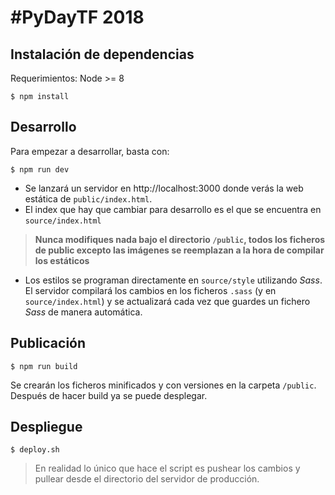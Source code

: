 # #PyDayTF 2018

## Instalación de dependencias

Requerimientos: Node >= 8

~~~console
$ npm install
~~~

## Desarrollo

Para empezar a desarrollar, basta con:

~~~console
$ npm run dev
~~~

- Se lanzará un servidor en http://localhost:3000 donde verás la web estática de `public/index.html`.
- El index que hay que cambiar para desarrollo es el que se encuentra en `source/index.html`

> **Nunca modifiques nada bajo el directorio `/public`, todos los ficheros de public excepto las imágenes se reemplazan a la hora de compilar los estáticos**

- Los estilos se programan directamente en `source/style` utilizando *Sass*. El servidor compilará los cambios en los ficheros `.sass` (y en `source/index.html`) y se actualizará cada vez que guardes un fichero *Sass* de manera automática.

## Publicación

~~~
$ npm run build
~~~

Se crearán los ficheros minificados y con versiones en la carpeta `/public`.
Después de hacer build ya se puede desplegar.

## Despliegue

~~~console
$ deploy.sh
~~~

> En realidad lo único que hace el script es pushear los cambios y pullear desde el directorio del servidor de producción.
